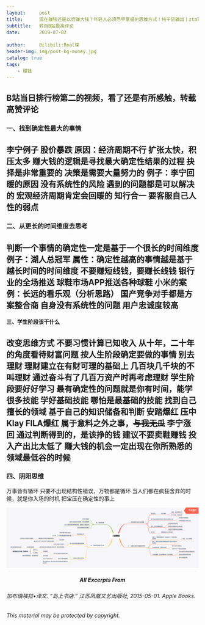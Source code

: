 ```yaml
---
layout:     post
title:      现在赚钱还是以后赚大钱？年轻人必须尽早掌握的思维方式！纯干货输出丨ztalk
subtitle:   转自B站最高评论
date:       2019-07-02

author:     Bilibili:Real琛
header-img: img/post-bg-money.jpg
catalog: true
tags:
    - 赚钱
---
```



## B站当日排行榜第二的视频，看了还是有所感触，转载高赞评论



### 一、找到确定性最大的事情
李宁例子
股价暴跌
原因：**经济周期不行**
扩张太快，积压太多
**赚大钱的逻辑是寻找最大确定性结果的过程**
抉择是非常重要的
决策是需要大量努力的
例子：李宁回暖的原因
没有系统性的风险
遇到的问题都是可以解决的
宏观经济周期肯定会回暖的
知行合一
要客服自己人性的弱点
--------
### 二、从更长的时间维度去思考
判断一个事情的确定性一定是基于一个很长的时间维度
例子：湖人总冠军
属性：确定性越高的事情越是基于越长时间的时间维度
不要赚短线钱，要赚长线钱
银行业的全场推送
球鞋市场APP推送各种球鞋
小米的案例：长远的看乐观（分析思路）
国产竞争对手都是方案整合商
自身没有系统性的问题
用户忠诚度较高
----------
#### 三、学生阶段该干什么
改变思维方式
不要习惯计算已知收入
从十年，二十年的角度看待财富问题
按人生阶段确定要做的事情
别去理财
理财建立在有财可理的基础上
几百块几千块的不叫理财
通过奋斗有了几百万资产时再考虑理财
学生阶段要好好学习
最有确定性的问题就是你有时间，能学很多技能
学好基础技能
哪怕是最基础的技能
找到自己擅长的领域
基于自己的知识储备和判断
安踏爆红
压中Klay
FILA爆红
属于意料之外之事，~~与我无瓜~~
李宁涨回
通过判断得到的，是该挣的钱
建议不要卖鞋赚钱
**投入产出比太低了**
**赚大钱的机会一定出现在你所熟悉的领域最低谷的时候**
---------
### 四、阴阳思维
万事皆有循环
只要不出现结构性错误，万物都是循环
当人们都在疯狂舍弃的时候，就是你入场的时机
把宝压在确定性的事上

![思维导图版](img/siweidaotu.png )
##### <center> All Excerpts From </center>

###### 加布瑞埃拉•泽文. “岛上书店.” 江苏凤凰文艺出版社, 2015-05-01. Apple Books. 
###### This material may be protected by copyright.
 

